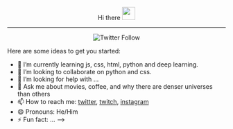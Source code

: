 <p align="center"></p>

<p align="center">
Hi there <img src="https://raw.githubusercontent.com/iampavangandhi/iampavangandhi/master/gifs/Hi.gif" width="30px"></p>

------------


<p align="center"><img alt="Twitter Follow" src="https://img.shields.io/twitter/follow/ossmazon?style=social"></p>

Here are some ideas to get you started:


- 🌱 I’m currently learning js, css, html, python and deep learning.
- 👯 I’m looking to collaborate on python and css.
- 🤔 I’m looking for help with ...
- 💬 Ask me about movies, coffee, and why there are denser universes than others
- 📫 How to reach me: [twitter](https://twitter.com/ossmazon), [twitch](https://twitch.com/ossmazon), [instagram](https://www.instagram.com/ossmazon)
- 😄 Pronouns: He/Him
- ⚡ Fun fact: ...
-->

